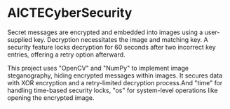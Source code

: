 # AICTECyberSecurity
Secret messages are encrypted and embedded into images using a user-supplied key. Decryption necessitates the image and matching key. A security feature locks decryption for 60 seconds after two incorrect key entries, offering a retry option afterward.


This project uses "OpenCV" and "NumPy" to implement image steganography, hiding encrypted messages within images. It secures data with XOR encryption and a retry-limited decryption process.And "time" for handling time-based security locks, "os" for system-level operations like opening the encrypted image.

